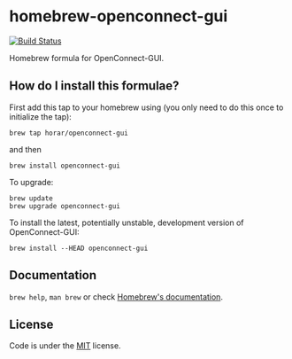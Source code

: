 # homebrew-openconnect-gui

[![Build Status](https://travis-ci.org/horar/homebrew-openconnect-gui.svg?branch=develop)](https://travis-ci.org/horar/homebrew-openconnect-gui)

Homebrew formula for OpenConnect-GUI.

## How do I install this formulae?
First add this tap to your homebrew using (you only need to do this once to initialize the tap):

```
brew tap horar/openconnect-gui
```

and then

```
brew install openconnect-gui
```

To upgrade:

```
brew update
brew upgrade openconnect-gui
```

To install the latest, potentially unstable, development version of OpenConnect-GUI:

```
brew install --HEAD openconnect-gui
```


## Documentation

`brew help`, `man brew` or check [Homebrew's documentation](https://github.com/Homebrew/brew/blob/master/docs/README.md).


## License
Code is under the [MIT](LICENSE) license.


